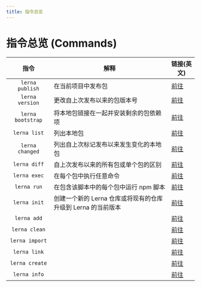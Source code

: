 ```yaml
---
title: 指令总览
---
```


# 指令总览 (Commands)

| 指令 | 解释 | 链接(英文) |
|:---:|----|-----|
| `lerna publish` | 在当前项目中发布包 |[前往](https://github.com/lerna/lerna/blob/master/commands/publish#readme) |
| `lerna version` | 更改自上次发布以来的包版本号 |[前往](https://github.com/lerna/lerna/blob/master/commands/version#readme)|
| `lerna bootstrap` | 将本地包链接在一起并安装剩余的包依赖项 |[前往](https://github.com/lerna/lerna/blob/master/commands/bootstrap#readme)|
| `lerna list` | 列出本地包 |[前往](https://github.com/lerna/lerna/blob/master/commands/list#readme)|
| `lerna changed` |  列出自上次标记发布以来发生变化的本地包  |[前往](https://github.com/lerna/lerna/blob/master/commands/changed#readme)|
| `lerna diff` | 自上次发布以来的所有包或单个包的区别 |[前往](https://github.com/lerna/lerna/blob/master/commands/diff#readme)|
| `lerna exec` | 在每个包中执行任意命令 |[前往](https://github.com/lerna/lerna/blob/master/commands/exec#readme)|
| `lerna run` | 在包含该脚本中的每个包中运行 npm 脚本 |[前往](https://github.com/lerna/lerna/blob/master/commands/run#readme)|
| `lerna init` | 创建一个新的 Lerna 仓库或将现有的仓库升级到 Lerna 的当前版本 |[前往](https://github.com/lerna/lerna/blob/master/commands/init#readme)|
| `lerna add` |   |[前往](https://github.com/lerna/lerna/blob/master/commands/add#readme)|
| `lerna clean` |   |[前往](https://github.com/lerna/lerna/blob/master/commands/clean#readme)|
| `lerna import` |    |[前往](https://github.com/lerna/lerna/blob/master/commands/import#readme)|
| `lerna link` |    |[前往](https://github.com/lerna/lerna/blob/master/commands/link#readme)|
| `lerna create` |    |[前往](https://github.com/lerna/lerna/blob/master/commands/create#readme)|
| `lerna info` |    |[前往](https://github.com/lerna/lerna/blob/master/commands/info#readme)|

